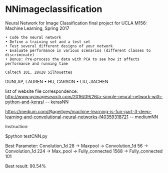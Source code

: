# NNimageclassification
Neural Network for Image Classification final project for UCLA M156: Machine Learning, Spring 2017

	• Code the neural network 
	• Define a training set and a test set
	• Test several different designs of your network
	• Evaluate performance in various scenarios (different classes to discriminate)
	• Bonus: Pre-process the data with PCA to see how it affects performance and running time

	Caltech 101, 28x28 Silhouettes
	
DUNLAP, LAUREN • HU, CARSON • LIU, JIACHEN


list of website file correspondence:
http://www.pyimagesearch.com/2016/09/26/a-simple-neural-network-with-python-and-keras/  -- kerasNN

https://medium.com/@ageitgey/machine-learning-is-fun-part-3-deep-learning-and-convolutional-neural-networks-f40359318721 -- mediumNN


Instruction:

$python testCNN.py

Best Parameter: Conolution_1d 28 -> Maxpool -> Convolution_1d 56 ->  Convolution_1d 224 ->  Max_pool -> Fully_connected 1568 -> Fully_connected 101

Best result: 90.54%
